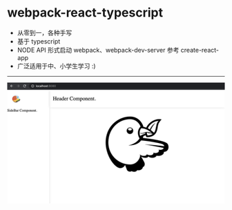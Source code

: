# webpack-react-typescript

- 从零到一，各种手写
- 基于 typescript
- NODE API 形式启动 webpack、webpack-dev-server 参考 create-react-app
- 广泛适用于中、小学生学习 :)

---

![最终效果](https://raw.githubusercontent.com/caoxiemeihao/webpack-react-typescript/master/public/screenshot.png)
